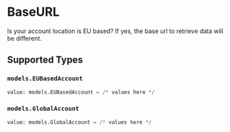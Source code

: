 # BaseURL

Is your account location is EU based? If yes, the base url to retrieve data will be different.


## Supported Types

### `models.EUBasedAccount`

```python
value: models.EUBasedAccount = /* values here */
```

### `models.GlobalAccount`

```python
value: models.GlobalAccount = /* values here */
```

